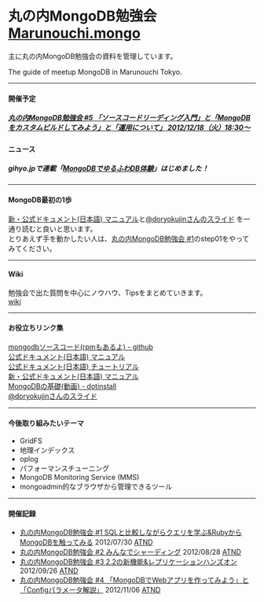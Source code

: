 丸の内MongoDB勉強会 [Marunouchi.mongo](http://syokenz.github.com/marunouchi-mongodb/)
==================

主に丸の内MongoDB勉強会の資料を管理しています。

The guide of meetup MongoDB in Marunouchi Tokyo.

----
#### 開催予定
##### [丸の内MongoDB勉強会 #5 「ソースコードリーディング入門」と「MongoDBをカスタムビルドしてみよう」と「運用について」 2012/12/18（火）18:30～](http://atnd.org/events/34392)

#### ニュース
##### gihyo.jpで連載「[MongoDBでゆるふわDB体験](http://gihyo.jp/dev/serial/01/mongodb)」はじめました！

----
#### MongoDB最初の1歩
[新・公式ドキュメント(日本語) マニュアル](http://jp.docs.mongodb.org/manual/)と[@doryokujinさんのスライド](http://www.slideshare.net/doryokujin/)
を一通り読むと良いと思います。  
とりあえず手を動かしたい人は、[丸の内MongoDB勉強会 #1](https://github.com/syokenz/marunouchi-mongodb/tree/master/20120730)のstep01をやってみてください。

----
#### Wiki
勉強会で出た質問を中心にノウハウ、Tipsをまとめていきます。  
[wiki](https://github.com/syokenz/marunouchi-mongodb/wiki)

----
#### お役立ちリンク集
[mongodbソースコード(rpmもあるよ) - github](https://github.com/mongodb/mongo)  
[公式ドキュメント(日本語) マニュアル](http://www.mongodb.org/pages/viewpage.action?pageId=5079208)  
[公式ドキュメント(日本語) チュートリアル](http://www.mongodb.org/pages/viewpage.action?pageId=5079135)  
[新・公式ドキュメント(日本語) マニュアル](http://jp.docs.mongodb.org/manual/)  
[MongoDBの基礎(動画) - dotinstall](http://dotinstall.com/lessons/basic_mongodb)  
[@doryokujinさんのスライド](http://www.slideshare.net/doryokujin/)

----
#### 今後取り組みたいテーマ
* GridFS
* 地理インデックス
* oplog
* パフォーマンスチューニング
* MongoDB Monitoring Service (MMS)
* mongoadmin的なブラウザから管理できるツール

----
#### 開催記録
* [丸の内MongoDB勉強会 #1 SQLと比較しながらクエリを学ぶ&RubyからMongoDBを触ってみる](https://github.com/syokenz/marunouchi-mongodb/tree/master/20120730) 2012/07/30 [ATND](http://atnd.org/events/30595)
* [丸の内MongoDB勉強会 #2 みんなでシャーディング](https://github.com/syokenz/marunouchi-mongodb/tree/master/20120828) 2012/08/28 [ATND](http://atnd.org/events/31234)
* [丸の内MongoDB勉強会 #3 2.2の新機能&レプリケーションハンズオン](https://github.com/syokenz/marunouchi-mongodb/tree/master/20120926) 2012/09/26 [ATND](http://atnd.org/events/32249)
* [丸の内MongoDB勉強会 #4 「MongoDBでWebアプリを作ってみよう」と「Configパラメータ解説」](https://github.com/syokenz/marunouchi-mongodb/tree/master/20121106) 2012/11/06 [ATND](http://atnd.org/events/33485)


